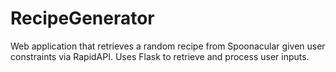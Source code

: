 # RecipeGenerator
Web application that retrieves a random recipe from Spoonacular given user constraints via RapidAPI. Uses Flask to retrieve and process user inputs.
